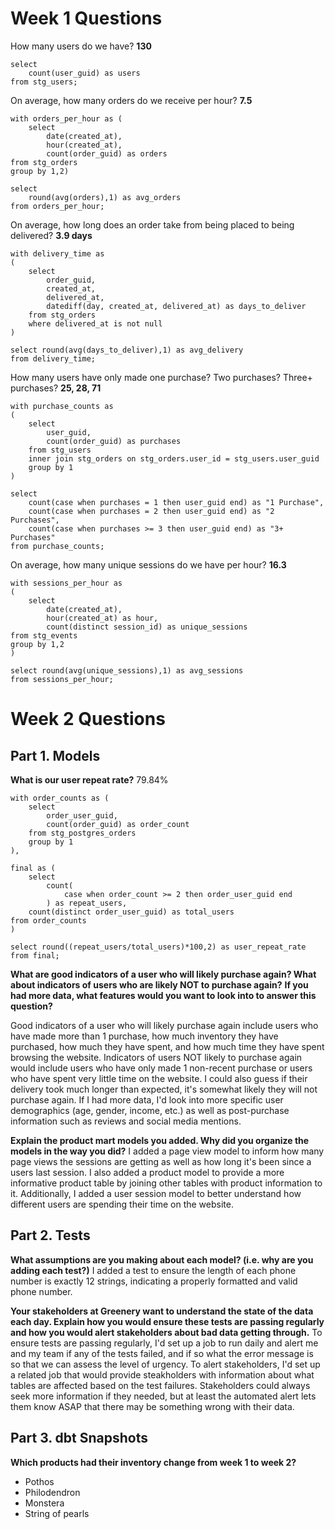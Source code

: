 # Week 1 Questions

How many users do we have? **130**
```
select 
    count(user_guid) as users
from stg_users;
```


On average, how many orders do we receive per hour? **7.5**
```
with orders_per_hour as (
    select 
        date(created_at),
        hour(created_at), 
        count(order_guid) as orders
from stg_orders
group by 1,2)

select 
    round(avg(orders),1) as avg_orders
from orders_per_hour;
```


On average, how long does an order take from being placed to being delivered? **3.9 days**
```
with delivery_time as 
(
    select 
        order_guid, 
        created_at, 
        delivered_at,
        datediff(day, created_at, delivered_at) as days_to_deliver
    from stg_orders
    where delivered_at is not null
)

select round(avg(days_to_deliver),1) as avg_delivery
from delivery_time;
```


How many users have only made one purchase? Two purchases? Three+ purchases? **25, 28, 71**
```
with purchase_counts as 
(
    select 
        user_guid, 
        count(order_guid) as purchases
    from stg_users
    inner join stg_orders on stg_orders.user_id = stg_users.user_guid
    group by 1 
)

select 
    count(case when purchases = 1 then user_guid end) as "1 Purchase",
    count(case when purchases = 2 then user_guid end) as "2 Purchases",
    count(case when purchases >= 3 then user_guid end) as "3+ Purchases"
from purchase_counts;
```


On average, how many unique sessions do we have per hour? **16.3**
```
with sessions_per_hour as 
(
    select 
        date(created_at), 
        hour(created_at) as hour, 
        count(distinct session_id) as unique_sessions
from stg_events
group by 1,2
)

select round(avg(unique_sessions),1) as avg_sessions
from sessions_per_hour;
```


# Week 2 Questions

## Part 1. Models
**What is our user repeat rate?** 79.84%
```
with order_counts as (
    select
        order_user_guid,
        count(order_guid) as order_count
    from stg_postgres_orders
    group by 1
),

final as (
    select
        count(
            case when order_count >= 2 then order_user_guid end
        ) as repeat_users,
    count(distinct order_user_guid) as total_users
from order_counts
)

select round((repeat_users/total_users)*100,2) as user_repeat_rate
from final;
```

**What are good indicators of a user who will likely purchase again? What about indicators of users who are likely NOT to purchase again?**
**If you had more data, what features would you want to look into to answer this question?**

Good indicators of a user who will likely purchase again include users who have made more than 1 purchase, how much inventory they have purchased, how much they have spent, and how much time they have spent browsing the website. Indicators of users NOT likely to purchase again would include users who have only made 1 non-recent purchase or users who have spent very little time on the website. I could also guess if their delivery took much longer than expected, it's somewhat likely they will not purchase again. If I had more data, I'd look into more specific user demographics (age, gender, income, etc.) as well as post-purchase information such as reviews and social media mentions.

**Explain the product mart models you added. Why did you organize the models in the way you did?**
I added a page view model to inform how many page views the sessions are getting as well as how long it's been since a users last session. I also added a product model to provide a more informative product table by joining  other tables with product information to it. Additionally, I added a user session model to better understand how different users are spending their time on the website. 


## Part 2. Tests
**What assumptions are you making about each model? (i.e. why are you adding each test?)**
I added a test to ensure the length of each phone number is exactly 12 strings, indicating a properly formatted and valid phone number.

**Your stakeholders at Greenery want to understand the state of the data each day. Explain how you would ensure these tests are passing regularly and how you would alert stakeholders about bad data getting through.**
To ensure tests are passing regularly, I'd set up a job to run daily and alert me and my team if any of the tests failed, and if so what the error message is so that we can assess the level of urgency. To alert stakeholders, I'd set up a related job that would provide steakholders with information about what tables are affected based on the test failures. Stakeholders could always seek more information if they needed, but at least the automated alert lets them know ASAP that there may be something wrong with their data.

## Part 3. dbt Snapshots
**Which products had their inventory change from week 1 to week 2?**
- Pothos
- Philodendron
- Monstera
- String of pearls